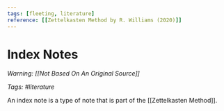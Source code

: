 ```yaml
---
tags: [fleeting, literature]
reference: [[Zettelkasten Method by R. Williams (2020)]]
---
```


# Index Notes

*Warning: [[Not Based On An Original Source]]*

_Tags: #literature_

An index note is a type of note that is part of the [[Zettelkasten Method]].

[//begin]: # "Autogenerated link references for markdown compatibility"
[not-based-on-an-original-source]: not-based-on-an-original-source "Not Based On An Original Source"
[zettelkasten-method]: zettelkasten-method "Zettelkasten Method"
[//end]: # "Autogenerated link references"